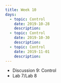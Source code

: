 ```yaml
---
title: Week 10
days:
  - topic: Control
    date: 2019-10-28
    description: 
  - topic: Control
    date: 2019-10-30
    description: 
  - topic: Control
    date: 2019-11-01
    description: 
---
```


- Discussion 9: Control
- Lab 7/Lab 8
